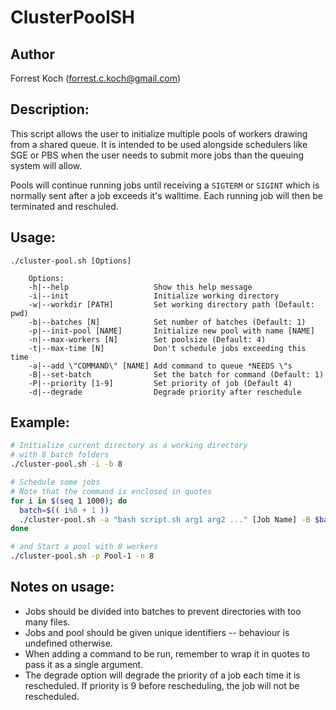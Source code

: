 # ClusterPoolSH
## Author
Forrest Koch (forrest.c.koch@gmail.com)

## Description:
This script allows the user to initialize multiple pools of workers drawing from a shared queue.  It is intended to be used alongside schedulers like SGE or PBS when the user needs to submit more jobs than the queuing system will allow.  

Pools will continue running jobs until receiving a `SIGTERM` or `SIGINT` which is normally sent after a job exceeds it's walltime.  Each running job will then be terminated and reschuled.

## Usage:
```
./cluster-pool.sh [Options]
    
    Options:
    -h|--help                   Show this help message
    -i|--init                   Initialize working directory 
    -w|--workdir [PATH]         Set working directory path (Default: pwd)
    -b|--batches [N]            Set number of batches (Default: 1)
    -p|--init-pool [NAME]       Initialize new pool with name [NAME]
    -n|--max-workers [N]        Set poolsize (Default: 4)
    -t|--max-time [N]           Don't schedule jobs exceeding this time 
    -a|--add \"COMMAND\" [NAME] Add command to queue *NEEDS \"s
    -B|--set-batch              Set the batch for command (Default: 1) 
    -P|--priority [1-9]         Set priority of job (Default 4)
    -d|--degrade                Degrade priority after reschedule
```
## Example:
```bash
# Initialize current directory as a working directory
# with 8 batch folders
./cluster-pool.sh -i -b 8

# Schedule some jobs
# Note that the command is enclosed in quotes
for i in $(seq 1 1000); do
  batch=$(( i%8 + 1 ))
  ./cluster-pool.sh -a "bash script.sh arg1 arg2 ..." [Job Name] -B $batch
done

# and Start a pool with 8 workers
./cluster-pool.sh -p Pool-1 -n 8
```

## Notes on usage:
- Jobs should be divided into batches to prevent directories with too many files.
- Jobs and pool should be given unique identifiers -- behaviour is undefined otherwise.
- When adding a command to be run, remember to wrap it in quotes to pass it as a single argument.
- The degrade option will degrade the priority of a job each time it is rescheduled.  If priority is 9 before rescheduling, the job will not be rescheduled.
